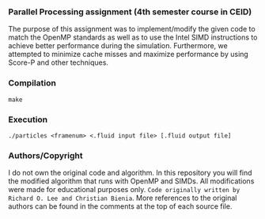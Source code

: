 ### Parallel Processing assignment (4th semester course in CEID)

The purpose of this assignment was to implement/modify the given code to match the OpenMP standards as well as to use the Intel SIMD instructions to achieve better performance during the simulation. Furthermore, we attempted to minimize cache misses and maximize performance by using Score-P and other techniques.

### Compilation

`make`

### Execution

`./particles <framenum> <.fluid input file> [.fluid output file]`

### Authors/Copyright

I do not own the original code and algorithm. In this repository you will find the modified algorithm that runs with OpenMP and SIMDs. All modifications were made for educational purposes only. `Code originally written by Richard O. Lee and Christian Bienia`. More references to the original authors can be found in the comments at the top of each source file.
